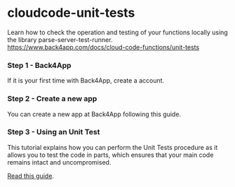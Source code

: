 # cloudcode-unit-tests

Learn how to  check the operation and testing of your functions locally using the library parse-server-test-runner. https://www.back4app.com/docs/cloud-code-functions/unit-tests

### Step 1 - Back4App

If it is your first time with Back4App, create a account.

### Step 2 - Create a new app

You can create a new app at Back4App following this guide.

### Step 3 - Using an Unit Test

This tutorial explains how you can perform the Unit Tests procedure as it allows you to test the code in parts, which ensures that your main code remains intact and uncompromised.

[Read this guide](https://www.back4app.com/docs/cloud-code-functions/unit-tests).